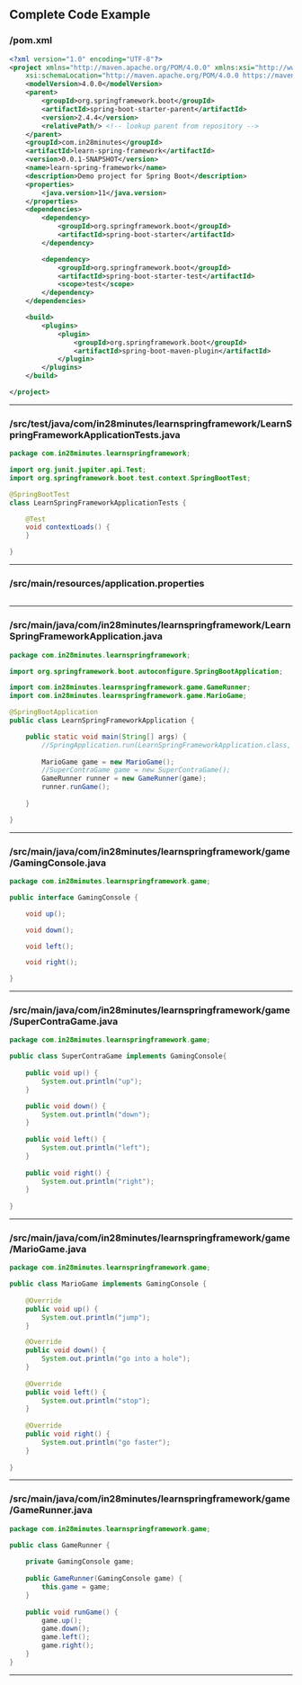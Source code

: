 <!---
Current Directory : /in28Minutes/git/java-a-course-for-beginners/51-learn-spring-framework
-->

## Complete Code Example


### /pom.xml

```xml
<?xml version="1.0" encoding="UTF-8"?>
<project xmlns="http://maven.apache.org/POM/4.0.0" xmlns:xsi="http://www.w3.org/2001/XMLSchema-instance"
	xsi:schemaLocation="http://maven.apache.org/POM/4.0.0 https://maven.apache.org/xsd/maven-4.0.0.xsd">
	<modelVersion>4.0.0</modelVersion>
	<parent>
		<groupId>org.springframework.boot</groupId>
		<artifactId>spring-boot-starter-parent</artifactId>
		<version>2.4.4</version>
		<relativePath/> <!-- lookup parent from repository -->
	</parent>
	<groupId>com.in28minutes</groupId>
	<artifactId>learn-spring-framework</artifactId>
	<version>0.0.1-SNAPSHOT</version>
	<name>learn-spring-framework</name>
	<description>Demo project for Spring Boot</description>
	<properties>
		<java.version>11</java.version>
	</properties>
	<dependencies>
		<dependency>
			<groupId>org.springframework.boot</groupId>
			<artifactId>spring-boot-starter</artifactId>
		</dependency>

		<dependency>
			<groupId>org.springframework.boot</groupId>
			<artifactId>spring-boot-starter-test</artifactId>
			<scope>test</scope>
		</dependency>
	</dependencies>

	<build>
		<plugins>
			<plugin>
				<groupId>org.springframework.boot</groupId>
				<artifactId>spring-boot-maven-plugin</artifactId>
			</plugin>
		</plugins>
	</build>

</project>
```
---

### /src/test/java/com/in28minutes/learnspringframework/LearnSpringFrameworkApplicationTests.java

```java
package com.in28minutes.learnspringframework;

import org.junit.jupiter.api.Test;
import org.springframework.boot.test.context.SpringBootTest;

@SpringBootTest
class LearnSpringFrameworkApplicationTests {

	@Test
	void contextLoads() {
	}

}
```
---

### /src/main/resources/application.properties

```properties

```
---

### /src/main/java/com/in28minutes/learnspringframework/LearnSpringFrameworkApplication.java

```java
package com.in28minutes.learnspringframework;

import org.springframework.boot.autoconfigure.SpringBootApplication;

import com.in28minutes.learnspringframework.game.GameRunner;
import com.in28minutes.learnspringframework.game.MarioGame;

@SpringBootApplication
public class LearnSpringFrameworkApplication {

	public static void main(String[] args) {
		//SpringApplication.run(LearnSpringFrameworkApplication.class, args);
		
		MarioGame game = new MarioGame();
		//SuperContraGame game = new SuperContraGame();
		GameRunner runner = new GameRunner(game);
		runner.runGame();
		
	}

}
```
---

### /src/main/java/com/in28minutes/learnspringframework/game/GamingConsole.java

```java
package com.in28minutes.learnspringframework.game;

public interface GamingConsole {

	void up();

	void down();

	void left();

	void right();

}
```
---

### /src/main/java/com/in28minutes/learnspringframework/game/SuperContraGame.java

```java
package com.in28minutes.learnspringframework.game;

public class SuperContraGame implements GamingConsole{
	
	public void up() {
		System.out.println("up");
	}

	public void down() {
		System.out.println("down");
	}
	
	public void left() {
		System.out.println("left");
	}
	
	public void right() {
		System.out.println("right");
	}
	
}
```
---

### /src/main/java/com/in28minutes/learnspringframework/game/MarioGame.java

```java
package com.in28minutes.learnspringframework.game;

public class MarioGame implements GamingConsole {
	
	@Override
	public void up() {
		System.out.println("jump");
	}

	@Override
	public void down() {
		System.out.println("go into a hole");
	}
	
	@Override
	public void left() {
		System.out.println("stop");
	}
	
	@Override
	public void right() {
		System.out.println("go faster");
	}
	
}
```
---

### /src/main/java/com/in28minutes/learnspringframework/game/GameRunner.java

```java
package com.in28minutes.learnspringframework.game;

public class GameRunner {
	
	private GamingConsole game;
	
	public GameRunner(GamingConsole game) {
		this.game = game;
	}
	
	public void runGame() {
		game.up();
		game.down();
		game.left();
		game.right();
	}
}
```
---
